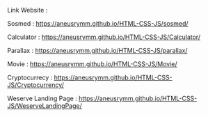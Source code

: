 Link Website :

Sosmed : https://aneusrymm.github.io/HTML-CSS-JS/sosmed/

Calculator : https://aneusrymm.github.io/HTML-CSS-JS/Calculator/

Parallax : https://aneusrymm.github.io/HTML-CSS-JS/parallax/

Movie : https://aneusrymm.github.io/HTML-CSS-JS/Movie/

Cryptocurrecy : https://aneusrymm.github.io/HTML-CSS-JS/Cryptocurrency/

Weserve Landing Page : https://aneusrymm.github.io/HTML-CSS-JS/WeserveLandingPage/
